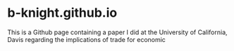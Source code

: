 # b-knight.github.io
This is a Github page containing a paper I did at the University of California, Davis regarding the implications of trade for economic 
